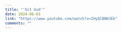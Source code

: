 ```yaml
---
title: "'Git Gud'"
date: 2024-06-03
link: "https://www.youtube.com/watch?v=IHyQlBNHJEk"
comments: ""
---
```


